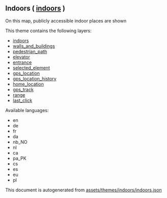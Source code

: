 [//]: # (WARNING: this file is automatically generated. Please find the sources at the bottom and edit those sources)

 Indoors ( [indoors](https://mapcomplete.org/indoors) ) 
--------------------------------------------------------



On this map, publicly accessible indoor places are shown

This theme contains the following layers:



  - [indoors](../Layers/indoors.md)
  - [walls_and_buildings](../Layers/walls_and_buildings.md)
  - [pedestrian_path](../Layers/pedestrian_path.md)
  - [elevator](../Layers/elevator.md)
  - [entrance](../Layers/entrance.md)
  - [selected_element](../Layers/selected_element.md)
  - [gps_location](../Layers/gps_location.md)
  - [gps_location_history](../Layers/gps_location_history.md)
  - [home_location](../Layers/home_location.md)
  - [gps_track](../Layers/gps_track.md)
  - [range](../Layers/range.md)
  - [last_click](../Layers/last_click.md)


Available languages:



  - en
  - de
  - fr
  - da
  - nb_NO
  - nl
  - ca
  - pa_PK
  - cs
  - es
  - eu
  - pl
 

This document is autogenerated from [assets/themes/indoors/indoors.json](https://github.com/pietervdvn/MapComplete/blob/develop/assets/themes/indoors/indoors.json)
